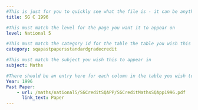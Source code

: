 ```yaml
---
#This is just for you to quickly see what the file is - it can be anything you want
title: SG C 1996

#This must match the level for the page you want it to appear on
level: National 5

#This must match the category id for the table the table you wish this to appear in
category: sqapastpapersstandardgradecredit

#This must match the subject you wish this to appear in
subject: Maths

#There should be an entry here for each column in the table you wish to populate:
Year: 1996
Past Paper:
    - url: /maths/national5/SGCreditSQAPP/SGCreditMathsSQApp1996.pdf
      link_text: Paper
---
```



